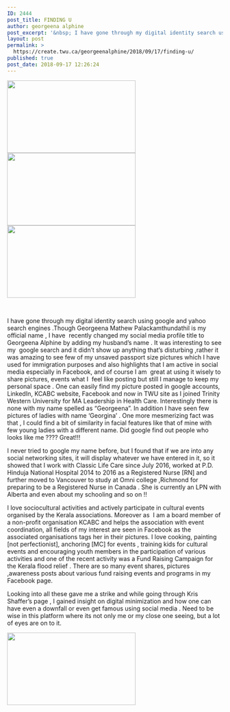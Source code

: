 ```yaml
---
ID: 2444
post_title: FINDING U
author: georgeena alphine
post_excerpt: '&nbsp; I have gone through my digital identity search using google and yahoo search engines .Though Georgeena Mathew Palackamthundathil is my official name , I have &nbsp;recently changed my social media profile title to Georgeena Alphine by adding my husband&rsquo;s name . It was interesting to see my &nbsp;google search and it didn&rsquo;t show up [&hellip;]'
layout: post
permalink: >
  https://create.twu.ca/georgeenalphine/2018/09/17/finding-u/
published: true
post_date: 2018-09-17 12:26:24
---
```

<img class="alignnone size-medium wp-image-79" src="http://create.twu.ca/georgeenalphine/files/2018/09/2018-09-17-4-300x169.png" alt="" width="300" height="169" srcset="https://create.twu.ca/georgeenalphine/files/2018/09/2018-09-17-4-300x169.png 300w, https://create.twu.ca/georgeenalphine/files/2018/09/2018-09-17-4-768x432.png 768w, https://create.twu.ca/georgeenalphine/files/2018/09/2018-09-17-4-1024x576.png 1024w, https://create.twu.ca/georgeenalphine/files/2018/09/2018-09-17-4-676x380.png 676w" sizes="(max-width: 300px) 100vw, 300px" /><img class="alignnone size-medium wp-image-80" src="http://create.twu.ca/georgeenalphine/files/2018/09/2018-09-17-3-300x169.png" alt="" width="300" height="169" srcset="https://create.twu.ca/georgeenalphine/files/2018/09/2018-09-17-3-300x169.png 300w, https://create.twu.ca/georgeenalphine/files/2018/09/2018-09-17-3-768x432.png 768w, https://create.twu.ca/georgeenalphine/files/2018/09/2018-09-17-3-1024x576.png 1024w, https://create.twu.ca/georgeenalphine/files/2018/09/2018-09-17-3-676x380.png 676w" sizes="(max-width: 300px) 100vw, 300px" /><img class="alignnone size-medium wp-image-81" src="http://create.twu.ca/georgeenalphine/files/2018/09/2018-09-17-1-300x169.png" alt="" width="300" height="169" srcset="https://create.twu.ca/georgeenalphine/files/2018/09/2018-09-17-1-300x169.png 300w, https://create.twu.ca/georgeenalphine/files/2018/09/2018-09-17-1-768x432.png 768w, https://create.twu.ca/georgeenalphine/files/2018/09/2018-09-17-1-1024x576.png 1024w, https://create.twu.ca/georgeenalphine/files/2018/09/2018-09-17-1-676x380.png 676w" sizes="(max-width: 300px) 100vw, 300px" />

&nbsp;

I have gone through my digital identity search using google and yahoo search engines .Though Georgeena Mathew Palackamthundathil is my official name , I have  recently changed my social media profile title to Georgeena Alphine by adding my husband’s name . It was interesting to see my  google search and it didn’t show up anything that’s disturbing ,rather it was amazing to see few of my unsaved passport size pictures which I have used for immigration purposes and also highlights that I am active in social media especially in Facebook, and of course I am  great at using it wisely to share pictures, events what I  feel like posting but still I manage to keep my personal space . One can easily find my picture posted in google accounts, LinkedIn, KCABC website, Facebook and now in TWU site as I joined Trinity Western University for MA Leadership in Health Care. Interestingly there is none with my name spelled as “Georgeena”. In addition I have seen few pictures of ladies with name ‘Georgina’ . One more mesmerizing fact was that , I could find a bit of similarity in facial features like that of mine with few young ladies with a different name. Did google find out people who looks like me ???? Great!!!

I never tried to google my name before, but I found that if we are into any social networking sites, it will display whatever we have entered in it, so it showed that I work with Classic Life Care since July 2016, worked at P.D. Hinduja National Hospital 2014 to 2016 as a Registered Nurse [RN] and further moved to Vancouver to study at Omni college ,Richmond for preparing to be a Registered Nurse in Canada . She is currently an LPN with Alberta and even about my schooling and so on !!

I love sociocultural activities and actively participate in cultural events organised by the Kerala associations. Moreover as  I am a board member of a non-profit organisation KCABC and helps the association with event coordination, all fields of my interest are seen in Facebook as the associated organisations tags her in their pictures. I love cooking, painting [not perfectionist], anchoring [MC] for events , training kids for cultural events and encouraging youth members in the participation of various activities and one of the recent activity was a Fund Raising Campaign for the Kerala flood relief . There are so many event shares, pictures ,awareness posts about various fund raising events and programs in my Facebook page.

Looking into all these gave me a strike and while going through Kris Shaffer’s page , I gained insight on digital minimization and how one can have even a downfall or even get famous using social media . Need to be wise in this platform where its not only me or my close one seeing, but a lot of eyes are on to it.

<img class="alignnone size-medium wp-image-65" src="http://create.twu.ca/georgeenalphine/files/2018/09/2018-09-10-300x169.png" alt="" width="300" height="169" srcset="https://create.twu.ca/georgeenalphine/files/2018/09/2018-09-10-300x169.png 300w, https://create.twu.ca/georgeenalphine/files/2018/09/2018-09-10-768x432.png 768w, https://create.twu.ca/georgeenalphine/files/2018/09/2018-09-10-1024x576.png 1024w, https://create.twu.ca/georgeenalphine/files/2018/09/2018-09-10-676x380.png 676w" sizes="(max-width: 300px) 100vw, 300px" />